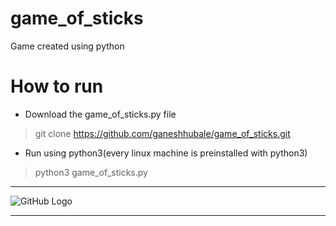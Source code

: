# game_of_sticks
Game created using python

# How to run

* Download the game_of_sticks.py file
> git clone https://github.com/ganeshhubale/game_of_sticks.git

* Run using python3(every linux machine is preinstalled with python3)
> python3 game_of_sticks.py

***

![GitHub Logo](https://lh3.googleusercontent.com/Ov_ZYFXAhqwtM2HAH_erASMtZ7OECbJiIMKAnDmPjxJbrcVx38MT97rItLtjr4OMrlGQiHTKgjF7fakcWLssW8w8mYVz9U06AEAiwMaEMafIb8-YpndZCZ-gmnmBCJCFfYGhApx7S2T7JNjtWHiymeDUZznAvKIGDw2LbTdV_fr7oI89CUoSrO6Fyl1fGrL_w1AQq99ObImJE_Jas08i3SLwtcNrsSDuYLIyoE5LMQcIgDW-NJsAE3U6002YBh9glVrlcULdqJyqhj9yFVvQzY0BCwGWdr-lZAQLqoXRVDNpkPZA-V_8jpDAUXTbQ_Up6nf69-yOZqTYA1Tv65cUbjso3IdoTEFkpowiuOdZOw83rYXxpgbnXeZ3v81Iw7Hk0xqVZ9opFEROo4mS17S1FH43OYSCKY-06ACQK_hKoagQyW6uOkQyXRI_r3O2K39096vlC2aYlgLvlnqod39sXwb4dIxQvfkWpfx0coV29tZs5-g2OQwni3VkWYCjkv4LDRmBNzKoon4y-iF-riv8TlCoRicdi2Uw2JIy8jFvlmoFt_lK8Vl6clgspT_gDh0ttZ-j-tkzfOb-6-3Id32RbfVKqShI4NGf0YI7pl1w9w=w438-h220-no)

***
